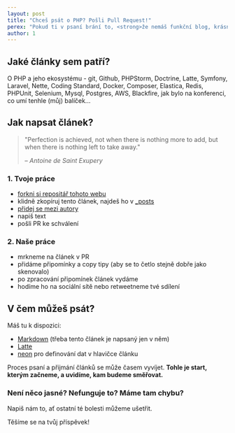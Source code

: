 ```yaml
---
layout: post
title: "Chceš psát o PHP? Pošli Pull Request!"
perex: "Pokud ti v psaní brání to, <strong>že nemáš funkční blog, krásný design, velké sociální kruhy pro šíření článků nebo copy-cítění</strong>, máme pro tebe řešení - komunitní blog o PHP. <strong>Nudnou rutinu nech na nás a v klidu se věnuj psaní</strong>."
author: 1
---
```


## Jaké články sem patří?

O PHP a jeho ekosystému - git, Github, PHPStorm, Doctrine, Latte, Symfony, Laravel, Nette, Coding Standard, Docker, Composer, Elastica, Redis, PHPUnit, Selenium, Mysql, Postgres, AWS, Blackfire, jak bylo na konferenci, co umí tenhle (můj) balíček...  


## Jak napsat článek?


> "Perfection is achieved, not when there is nothing more to add, but when there is nothing left to take away." 
>
> – *Antoine de Saint Exupery*


### 1. Tvoje práce

- [forkni si repositář tohoto webu](https://github.com/pehapkari/pehapkari.cz/)
- klidně zkopíruj tento článek, najdeš ho v [_posts](https://github.com/pehapkari/pehapkari.cz/tree/blog/source/_posts)
- [přidej se mezi autory](https://github.com/pehapkari/pehapkari.cz/tree/blog/source/_data/authors.neon)
- napiš text
- pošli PR ke schválení

### 2. Naše práce

- mrkneme na článek v PR
- přidáme připomínky a copy tipy (aby se to četlo stejně dobře jako skenovalo)
- po zpracování připomínek článek vydáme
- hodíme ho na sociální sítě nebo retweetneme tvé sdílení

## V čem můžeš psát?

Máš tu k dispozici:

- [Markdown](https://guides.github.com/features/mastering-markdown/#examples) (třeba tento článek je napsaný jen v něm)
- [Latte](https://latte.nette.org/)
- [neon](https://ne-on.org/) pro definování dat v hlavičce článku 


Proces psaní a přijmání článků se může časem vyvíjet. **Tohle je start, kterým začneme, a uvidíme, kam budeme směřovat.**

### Není něco jasné? Nefunguje to? Máme tam chybu?

Napiš nám to, ať ostatní té bolesti můžeme ušetřit.

Těšíme se na tvůj příspěvek!


